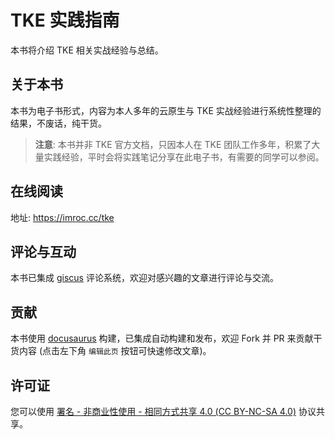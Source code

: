 # TKE 实践指南

本书将介绍 TKE 相关实战经验与总结。

## 关于本书

本书为电子书形式，内容为本人多年的云原生与 TKE 实战经验进行系统性整理的结果，不废话，纯干货。

> **注意**: 本书并非 TKE 官方文档，只因本人在 TKE 团队工作多年，积累了大量实践经验，平时会将实践笔记分享在此电子书，有需要的同学可以参阅。

## 在线阅读

地址: https://imroc.cc/tke

## 评论与互动

本书已集成 [giscus](https://giscus.app/zh-CN) 评论系统，欢迎对感兴趣的文章进行评论与交流。

## 贡献

本书使用 [docusaurus](https://docusaurus.io/) 构建，已集成自动构建和发布，欢迎 Fork 并 PR 来贡献干货内容 (点击左下角 `编辑此页` 按钮可快速修改文章)。

## 许可证

您可以使用 [署名 - 非商业性使用 - 相同方式共享 4.0 (CC BY-NC-SA 4.0)](https://creativecommons.org/licenses/by-nc-sa/4.0/deed.zh) 协议共享。
